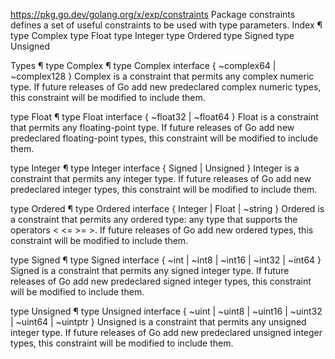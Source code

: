 https://pkg.go.dev/golang.org/x/exp/constraints
Package constraints defines a set of useful constraints to be used with type parameters.
Index ¶
type Complex
type Float
type Integer
type Ordered
type Signed
type Unsigned

Types ¶
type Complex ¶
type Complex interface {
	~complex64 | ~complex128
}
Complex is a constraint that permits any complex numeric type. If future releases of Go add new predeclared complex numeric types, this constraint will be modified to include them.

type Float ¶
type Float interface {
	~float32 | ~float64
}
Float is a constraint that permits any floating-point type. If future releases of Go add new predeclared floating-point types, this constraint will be modified to include them.

type Integer ¶
type Integer interface {
	Signed | Unsigned
}
Integer is a constraint that permits any integer type. If future releases of Go add new predeclared integer types, this constraint will be modified to include them.

type Ordered ¶
type Ordered interface {
	Integer | Float | ~string
}
Ordered is a constraint that permits any ordered type: any type that supports the operators < <= >= >. If future releases of Go add new ordered types, this constraint will be modified to include them.

type Signed ¶
type Signed interface {
	~int | ~int8 | ~int16 | ~int32 | ~int64
}
Signed is a constraint that permits any signed integer type. If future releases of Go add new predeclared signed integer types, this constraint will be modified to include them.

type Unsigned ¶
type Unsigned interface {
	~uint | ~uint8 | ~uint16 | ~uint32 | ~uint64 | ~uintptr
}
Unsigned is a constraint that permits any unsigned integer type. If future releases of Go add new predeclared unsigned integer types, this constraint will be modified to include them.